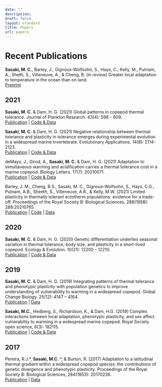 ```yaml
---
date: ""
description: 
draft: false
layout: standard
title: Papers
url: papers
---
```


# Recent Publications

**Sasaki, M. C.**, Barley, J., Gignoux-Wolfsohn, S., Hays, C., Kelly, M., Putnam, A., Sheth, S., Villeneuve, A., & Cheng, B. (*in review*) Greater local adaptation to temperature in the ocean than on land.   
[Preprint](https://www.researchsquare.com/article/rs-987225/v1)   

## 2021 
**Sasaki, M. C.** & Dam, H. G. (2021) Global patterns in copepod thermal tolerance. Journal of Plankton Research. 43(4): 598 - 609.   
[Publication](https://doi.org/10.1093/plankt/fbab044) | [Code & Data](https://figshare.com/articles/dataset/Global_Patterns_in_Copepod_Thermal_Tolerance/14776371/2) 

**Sasaki, M. C.** & Dam, H. G. (2021) Negative relationship between thermal tolerance and plasticity in tolerance emerges during experimental evolution in a widespread marine invertebrate. Evolutionary Applications. 14(8): 2114-2123.  
[Publication](https://doi.org/10.1111/eva.13270) | [Code & Data](https://doi.org/10.5061/dryad.15dv41nxr)   

deMayo, J., Girod, A., **Sasaki, M. C.** & Dam, H. G. (2021) Adaptation to simultaneous warming and acidification carries a thermal tolerance cost in a marine copepod. Biology Letters. 17(7): 20210071.   
[Publication](https://doi.org/10.1098/rsbl.2021.0071)  | [Code & Data](https://doi.org/10.5281/zenodo.4480338)

Barley, J. M., Cheng, B.S., Sasaki, M. C., Gignoux-Wolfsohn, S., Hays, C.G., Putnam, A.B., Sheeth, S., Villeneuve, A.R., & Kelly, M.W. (2021) Limited plasticity in thermally tolerant ectotherm populations: evidence for a trade-off. Proceedings of the Royal Society B: Biological Sciences, 288(1958): 288:20210765   
[Publication](https://doi.org/10.1098/rspb.2021.0765) | [Code](https://github.com/jmbarley1/plasticity) | [Data](https://doi.org/10.5061/dryad.zs7h44j8z)   

## 2020 
**Sasaki, M. C.** & Dam, H. G. (2020) Genetic differentiation underlies seasonal variation in thermal tolerance, body size, and plasticity in a short-lived copepod. Ecology & Evolution. 10(21): 12200 – 12210.  
[Publication](https://doi.org/10.1002/ece3.6851) | [Code & Data](https://doi.org/10.5061/dryad.9kd51c5dg)    

## 2019
**Sasaki, M. C.** & Dam, H. G. (2019) Integrating patterns of thermal tolerance and phenotypic plasticity with population genetics to improve understanding of vulnerability to warming in a widespread copepod. Global Change Biology. 25(12): 4147 – 4164.   
[Publication](https://doi.org/10.1111/gcb.14811) | [Data](http://lod.bco-dmo.org/id/dataset/818042)   

**Sasaki, M.C.**, Hedberg, S., Richardson, K., & Dam, H.G. (2019) Complex interactions between local adaptation, phenotypic plasticity, and sex affect vulnerability to warming in a widespread marine copepod. Royal Society open science, 6(3): 182115.   
[Publication](https://doi.org/10.1098/rsos.182115) | [Code & Data](https://doi.org/10.5061/dryad.v5g6r80)   

## 2017    
Pereira, R.J.*, **Sasaki, M.C.** *, & Burton, R. (2017) Adaptation to a latitudinal thermal gradient within a widespread copepod species: the contributions of genetic divergence and phenotypic plasticity. Proceedings of the Royal Society B: Biological Sciences, 284(1853): 20170236.   
[Publication](https://doi.org/10.1098/rspb.2017.0236) | [Data](http://dx.doi.org/10.5061/dryad.bp76g)   